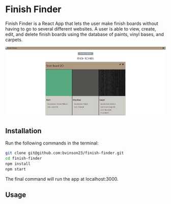 # Finish Finder

Finish Finder is a React App that lets the user make finish boards without having to go to several different websites. A user is able to view, create, edit, and delete finish boards using the database of paints, vinyl bases, and carpets.

![Homepage image](/src/images/homepage.png)

## Installation

Run the following commands in the terminal:

```bash
git clone git@github.com:bvinson23/finish-finder.git
cd finish-finder
npm install
npm start
```

The final command will run the app at localhost:3000.
## Usage

